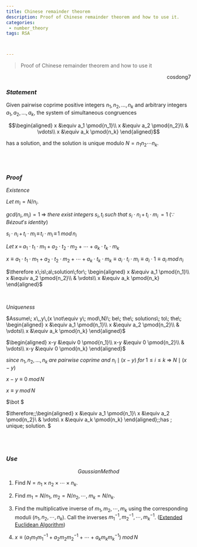 ```yaml
---
title: Chinese remainder theorem
description: Proof of Chinese remainder theorem and how to use it.
categories:
 - number_theory
tags: RSA



---
```


> Proof of Chinese remainder theorem and how to use it

<div style="text-align: right"> cosdong7 </div>



### <em>Statement</em>

Given pairwise coprime positive integers $n_1, n_2, \ldots, n_k$ and arbitrary integers $a_1, a_2, \ldots, a_k$, the system of simultaneous congruences 

$$\begin{aligned} x &\equiv a_1 \pmod{n_1}\\ x &\equiv a_2 \pmod{n_2}\\ & \vdots\\ x &\equiv a_k \pmod{n_k} \end{aligned}$$

has a solution, and the solution is unique modulo $N = n_1n_2\cdots n_k$.



<br>

<br>

### <em>Proof</em>

$Existence$



$Let\; m_{i} = N/n_{i}.$ 

$gcd(n_{i}, m_{i}) = 1\;\Rightarrow\;there\; exist\;integers\;  s_{i},\,t_{i}\;such\;that\; s_{i}\cdot n_{i}\,+\, t_{i}\cdot m_{i}\, = 1\;(\because\, Bézout's\; identity)$

$s_{i}\cdot n_{i}\,+\, t_{i}\cdot m_{i}\, \equiv\, t_{i}\cdot m_{i}\, \equiv\, 1\; mod\,n_{i}$

$Let\; x\, =\, a_{1}\cdot t_{1}\cdot m_{1}+a_{2}\cdot t_{2}\cdot m_{2}+⋯+a_{k}\cdot t_{k}\cdot m_{k}$

$x\equiv a_{1}\cdot t_{1}\cdot m_{1}+a_{2}\cdot t_{2}\cdot m_{2}+⋯+a_{k}\cdot t_{k}\cdot m_{k} \equiv  a_{i}\cdot t_{i}\cdot m_{i} \equiv a_{i}\cdot 1 \equiv a_{i} \; mod\,n_{i}$

$\therefore x\;is\;a\;solution\;for\; \begin{aligned} x &\equiv a_1 \pmod{n_1}\\ x &\equiv a_2 \pmod{n_2}\\ & \vdots\\ x &\equiv a_k \pmod{n_k} \end{aligned}$



<br>



$Uniqueness$

$Assume\; x\,,y\,(x \not\equiv y\; mod\,N)\; be\; the\; solutions\; to\; the\; \begin{aligned} x &\equiv a_1 \pmod{n_1}\\ x &\equiv a_2 \pmod{n_2}\\ & \vdots\\ x &\equiv a_k \pmod{n_k} \end{aligned}$

$\begin{aligned} x-y &\equiv 0 \pmod{n_1}\\ x-y &\equiv 0 \pmod{n_2}\\ & \vdots\\ x-y &\equiv 0 \pmod{n_k} \end{aligned}$

$since\;n_1, n_2, \ldots, n_k\;are\;pairwise\;coprime\;and\; n_i\mid (x-y)\;for \; 1\leq i \leq k\; \Rightarrow \; N\mid (x-y)$

$x-y\equiv 0\; mod\,N$

$x\equiv y\; mod\,N$

$\bot $

$\therefore\;\;\begin{aligned} x &\equiv a_1 \pmod{n_1}\\ x &\equiv a_2 \pmod{n_2}\\ & \vdots\\ x &\equiv a_k \pmod{n_k} \end{aligned}\;\;has \; unique\; solution. $

<br>

<br>

### <em>Use</em>

$$Gaussian Method$$

1. Find $N = n_1 × n_2 × \cdots × n_k$. 

2. Find $m_1 =N/n_1,\;m_2 =N/n_2,\,\cdots,\;m_k =N/n_k$.

3. Find the multiplicative inverse of $m_1,\, m_2,\, \cdots,\, m_k$ using the corresponding moduli ($n_1,\, n_2 ,\, \cdots,\, n_k$). Call the inverses $m_1^{-1},\, m_2^{-1},\, \cdots,\, m_k^{-1}$. ([Extended Euclidean Algorithm](https://cosdong7.github.io/number_theory/2021/01/29/Extended-Euclidean-Algorithm))
4. $x \equiv (a_1m_1m_1^{-1}+a_2m_2m_2^{-1}+\cdots +a_km_km_k^{-1})\; mod\, N$

